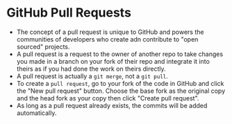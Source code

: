 # GitHub Pull Requests

- The concept of a pull request is unique to GitHub and powers the communities of developers who create adn contribute to "open sourced" projects.
- A pull request is a request to the owner of another repo to take changes you made in a branch on your fork of their repo and integrate it into theirs as if you had done the work on theirs directly.
- A pull request is actually a `git merge`, not a `git pull`.
- To create a `pull request`, go to your fork of the code in GitHub and click the "New pull request" button. Choose the base fork as the original copy and the head fork as your copy then click "Create pull request".
- As long as a pull request already exists, the commits will be added automatically.